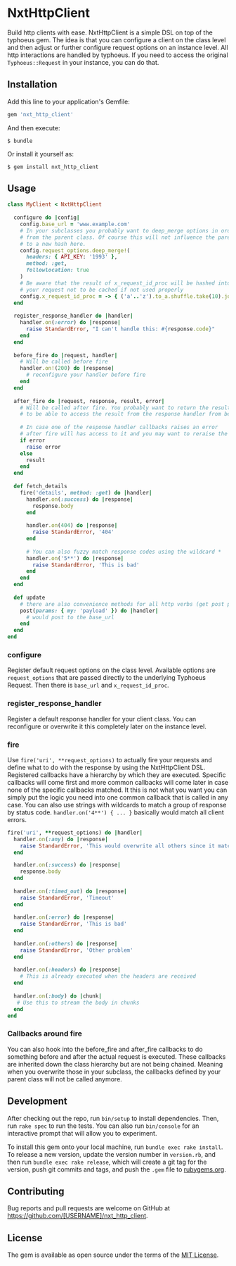 # NxtHttpClient

Build http clients with ease. NxtHttpClient is a simple DSL on top of the typhoeus gem.
The idea is that you can configure a client on the class level and then adjust or further configure
request options on an instance level. All http interactions are handled by typhoeus. If you need to 
access the original `Typhoeus::Request` in your instance, you can do that. 

## Installation

Add this line to your application's Gemfile:

```ruby
gem 'nxt_http_client'
```

And then execute:

    $ bundle

Or install it yourself as:

    $ gem install nxt_http_client

## Usage

```ruby
class MyClient < NxtHttpClient
  
  configure do |config|
    config.base_url = 'www.example.com'
    # In your subclasses you probably want to deep_merge options in order to not overwrite options inherited 
    # from the parent class. Of course this will not influence the parent class and you can also reset them 
    # to a new hash here.  
    config.request_options.deep_merge!(
      headers: { API_KEY: '1993' },
      method: :get,
      followlocation: true
    )
    # Be aware that the result of x_request_id_proc will be hashed into the cache key and thus might cause 
    # your request not to be cached if not used properly 
    config.x_request_id_proc = -> { ('a'..'z').to_a.shuffle.take(10).join } 
  end
  
  register_response_handler do |handler|
    handler.on(:error) do |response|
      raise StandardError, "I can't handle this: #{response.code}"
    end
  end
  
  before_fire do |request, handler|
    # Will be called before fire
    handler.on!(200) do |response|
      # reconfigure your handler before fire
    end
  end
  
  after_fire do |request, response, result, error|
    # Will be called after fire. You probably want to return the result here in order for your code 
    # to be able to access the result from the response handler from before. 
   
    # In case one of the response handler callbacks raises an error
    # after fire will has access to it and you may want to reraise the error in that case.
    if error
      raise error
    else  
      result
    end
  end
  
  def fetch_details
    fire('details', method: :get) do |handler|
      handler.on(:success) do |response|
        response.body
      end
      
      handler.on(404) do |response|
        raise StandardError, '404'
      end
      
      # You can also fuzzy match response codes using the wildcard *
      handler.on('5**') do |response|
        raise StandardError, 'This is bad'
      end
    end
  end
  
  def update
    # there are also convenience methods for all http verbs (get post patch put delete head)
    post(params: { my: 'payload' }) do |handler|
      # would post to the base_url
    end
  end
end
```

### configure

Register default request options on the class level. Available options are `request_options` that are passed directly to 
the underlying Typhoeus Request. Then there is `base_url` and `x_request_id_proc`. 

### register_response_handler

Register a default response handler for your client class. 
You can reconfigure or overwrite it this completely later on the instance level. 

### fire

Use `fire('uri', **request_options)` to actually fire your requests and define what to do with the response by using
the NxtHttpClient DSL. Registered callbacks have a hierarchy by which they are executed. Specific callbacks will come first 
and more common callbacks will come later in case none of the specific callbacks matched. It this is not what you want you
can simply put the logic you need into one common callback that is called in any case. You can also use strings with wildcards
to match a group of response by status code. `handler.on('4**') { ... }` basically would match all client errors.   

```ruby
fire('uri', **request_options) do |handler|
  handler.on(:any) do |response|
    raise StandardError, 'This would overwrite all others since it matches first'
  end

  handler.on(:success) do |response|
    response.body
  end
  
  handler.on(:timed_out) do |response|
    raise StandardError, 'Timeout'
  end
  
  handler.on(:error) do |response|
    raise StandardError, 'This is bad'
  end
  
  handler.on(:others) do |response|
    raise StandardError, 'Other problem'
  end
  
  handler.on(:headers) do |response|
    # This is already executed when the headers are received
  end
  
  handler.on(:body) do |chunk|
   # Use this to stream the body in chunks 
  end
end
``` 

### Callbacks around fire

You can also hook into the before_fire and after_fire callbacks to do something before and after the actual request is executed.
These callbacks are inherited down the class hierarchy but are not being chained. Meaning when you overwrite those in your subclass,
the callbacks defined by your parent class will not be called anymore.


## Development

After checking out the repo, run `bin/setup` to install dependencies. Then, run `rake spec` to run the tests. You can also run `bin/console` for an interactive prompt that will allow you to experiment.

To install this gem onto your local machine, run `bundle exec rake install`. To release a new version, update the version number in `version.rb`, and then run `bundle exec rake release`, which will create a git tag for the version, push git commits and tags, and push the `.gem` file to [rubygems.org](https://rubygems.org).

## Contributing

Bug reports and pull requests are welcome on GitHub at https://github.com/[USERNAME]/nxt_http_client.

## License

The gem is available as open source under the terms of the [MIT License](https://opensource.org/licenses/MIT).
